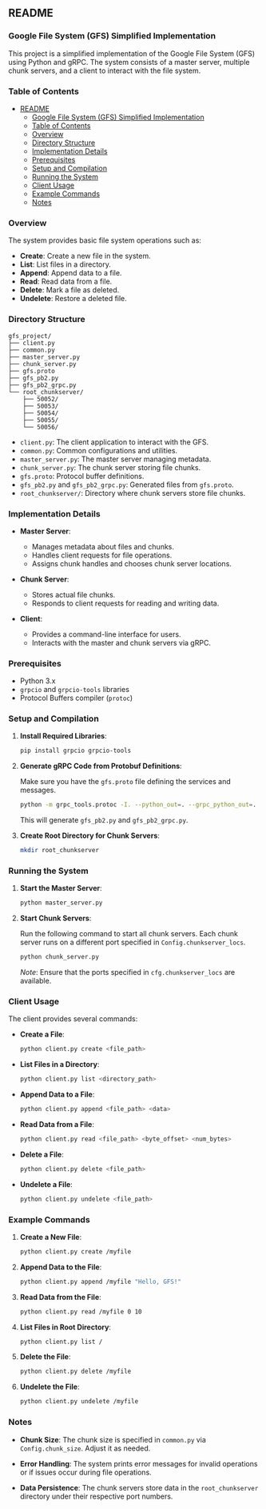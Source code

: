 ## README

### Google File System (GFS) Simplified Implementation

This project is a simplified implementation of the Google File System (GFS) using Python and gRPC. The system consists of a master server, multiple chunk servers, and a client to interact with the file system.

### Table of Contents

- [README](#readme)
  - [Google File System (GFS) Simplified Implementation](#google-file-system-gfs-simplified-implementation)
  - [Table of Contents](#table-of-contents)
  - [Overview](#overview)
  - [Directory Structure](#directory-structure)
  - [Implementation Details](#implementation-details)
  - [Prerequisites](#prerequisites)
  - [Setup and Compilation](#setup-and-compilation)
  - [Running the System](#running-the-system)
  - [Client Usage](#client-usage)
  - [Example Commands](#example-commands)
  - [Notes](#notes)

### Overview

The system provides basic file system operations such as:

- **Create**: Create a new file in the system.
- **List**: List files in a directory.
- **Append**: Append data to a file.
- **Read**: Read data from a file.
- **Delete**: Mark a file as deleted.
- **Undelete**: Restore a deleted file.

### Directory Structure

```
gfs_project/
├── client.py
├── common.py
├── master_server.py
├── chunk_server.py
├── gfs.proto
├── gfs_pb2.py
├── gfs_pb2_grpc.py
└── root_chunkserver/
    ├── 50052/
    ├── 50053/
    ├── 50054/
    ├── 50055/
    └── 50056/
```

- `client.py`: The client application to interact with the GFS.
- `common.py`: Common configurations and utilities.
- `master_server.py`: The master server managing metadata.
- `chunk_server.py`: The chunk server storing file chunks.
- `gfs.proto`: Protocol buffer definitions.
- `gfs_pb2.py` and `gfs_pb2_grpc.py`: Generated files from `gfs.proto`.
- `root_chunkserver/`: Directory where chunk servers store file chunks.

### Implementation Details

- **Master Server**:
  - Manages metadata about files and chunks.
  - Handles client requests for file operations.
  - Assigns chunk handles and chooses chunk server locations.

- **Chunk Server**:
  - Stores actual file chunks.
  - Responds to client requests for reading and writing data.

- **Client**:
  - Provides a command-line interface for users.
  - Interacts with the master and chunk servers via gRPC.

### Prerequisites

- Python 3.x
- `grpcio` and `grpcio-tools` libraries
- Protocol Buffers compiler (`protoc`)

### Setup and Compilation

1. **Install Required Libraries**:

   ```bash
   pip install grpcio grpcio-tools
   ```

2. **Generate gRPC Code from Protobuf Definitions**:

   Make sure you have the `gfs.proto` file defining the services and messages.

   ```bash
   python -m grpc_tools.protoc -I. --python_out=. --grpc_python_out=. gfs.proto
   ```

   This will generate `gfs_pb2.py` and `gfs_pb2_grpc.py`.

3. **Create Root Directory for Chunk Servers**:

   ```bash
   mkdir root_chunkserver
   ```

### Running the System

1. **Start the Master Server**:

   ```bash
   python master_server.py
   ```

2. **Start Chunk Servers**:

   Run the following command to start all chunk servers. Each chunk server runs on a different port specified in `Config.chunkserver_locs`.

   ```bash
   python chunk_server.py
   ```

   *Note*: Ensure that the ports specified in `cfg.chunkserver_locs` are available.

### Client Usage

The client provides several commands:

- **Create a File**:

  ```bash
  python client.py create <file_path>
  ```

- **List Files in a Directory**:

  ```bash
  python client.py list <directory_path>
  ```

- **Append Data to a File**:

  ```bash
  python client.py append <file_path> <data>
  ```

- **Read Data from a File**:

  ```bash
  python client.py read <file_path> <byte_offset> <num_bytes>
  ```

- **Delete a File**:

  ```bash
  python client.py delete <file_path>
  ```

- **Undelete a File**:

  ```bash
  python client.py undelete <file_path>
  ```

### Example Commands

1. **Create a New File**:

   ```bash
   python client.py create /myfile
   ```

2. **Append Data to the File**:

   ```bash
   python client.py append /myfile "Hello, GFS!"
   ```

3. **Read Data from the File**:

   ```bash
   python client.py read /myfile 0 10
   ```

4. **List Files in Root Directory**:

   ```bash
   python client.py list /
   ```

5. **Delete the File**:

   ```bash
   python client.py delete /myfile
   ```

6. **Undelete the File**:

   ```bash
   python client.py undelete /myfile
   ```

### Notes

- **Chunk Size**: The chunk size is specified in `common.py` via `Config.chunk_size`. Adjust it as needed.

- **Error Handling**: The system prints error messages for invalid operations or if issues occur during file operations.

- **Data Persistence**: The chunk servers store data in the `root_chunkserver` directory under their respective port numbers.